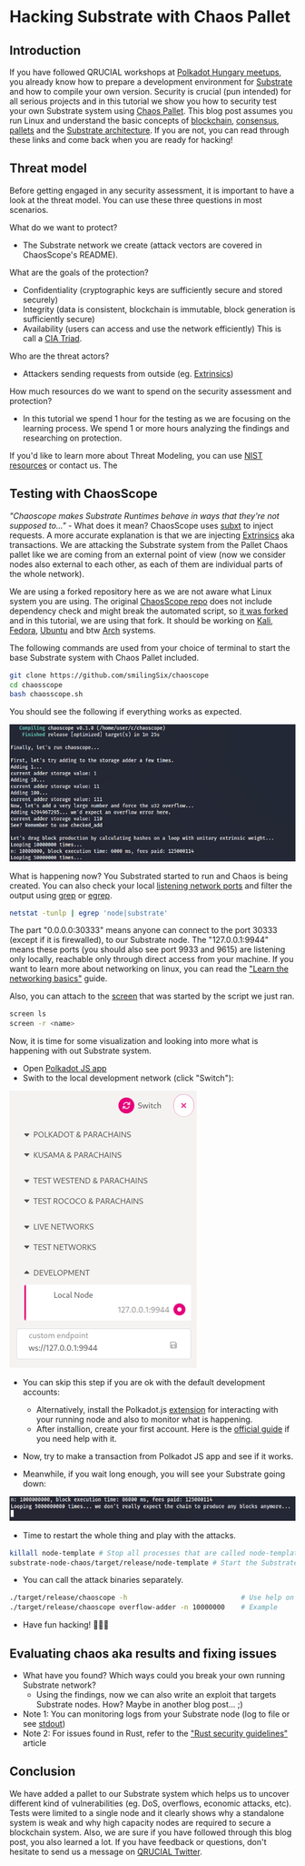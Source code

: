 # Hacking Substrate with Chaos Pallet

## Introduction
If you have followed QRUCIAL workshops at [Polkadot Hungary meetups](https://www.youtube.com/channel/UC0d-2y00kxiydKTWABgyg9g), you already know how to prepare a development environment for [Substrate](https://substrate.io/) and how to compile your own version. Security is crucial (pun intended) for all serious projects and in this tutorial we show you how to security test your own Substrate system using [Chaos Pallet](https://github.com/paritytech/pallet-chaos/]).
This blog post assumes you run Linux and understand the basic concepts of [blockchain](https://docs.substrate.io/v3/getting-started/glossary/#blockchain), [consensus](https://docs.substrate.io/v3/getting-started/glossary/#consensus), [pallets](https://docs.substrate.io/v3/getting-started/glossary/#pallet) and the [Substrate architecture](https://docs.substrate.io/v3/getting-started/architecture/). If you are not, you can read through these links and come back when you are ready for hacking!

## Threat model
Before getting engaged in any security assessment, it is important to have a look at the threat model. You can use these three questions in most scenarios.

What do we want to protect?
- The Substrate network we create (attack vectors are covered in ChaosScope's README).

What are the goals of the protection?
- Confidentiality (cryptographic keys are sufficiently secure and stored securely)
- Integrity (data is consistent, blockchain is immutable, block generation is sufficiently secure)
- Availability (users can access and use the network efficiently)
This is call a [CIA Triad](https://csrc.nist.gov/glossary/term/cia).

Who are the threat actors?
- Attackers sending requests from outside (eg. [Extrinsics](https://polkadot.js.org/docs/substrate/extrinsics/))

How much resources do we want to spend on the security assessment and protection?
- In this tutorial we spend 1 hour for the testing as we are focusing on the learning process. We spend 1 or more hours analyzing the findings and researching on protection.

If you'd like to learn more about Threat Modeling, you can use [NIST resources](https://csrc.nist.gov/glossary/term/threat_modeling) or contact us.
The 

## Testing with ChaosScope
*"Chaoscope makes Substrate Runtimes behave in ways that they're not supposed to..."* - What does it mean? ChaosScope uses [subxt](https://github.com/paritytech/subxt) to inject requests. A more accurate explanation is that we are injecting [Extrinsics](https://polkadot.js.org/docs/substrate/extrinsics/) aka transactions. We are attacking the Substrate system from the Pallet Chaos pallet like we are coming from an external point of view (now we consider nodes also external to each other, as each of them are individual parts of the whole network).

We are using a forked repository here as we are not aware what Linux system you are using. The original [ChaosScope repo](https://github.com/paritytech/chaoscope) does not include dependency check and might break the automated script, so [it was forked](https://github.com/smilingSix/chaoscope) and in this tutorial, we are using that fork. It should be working on [Kali](https://www.kali.org/), [Fedora](https://getfedora.org/), [Ubuntu](https://ubuntu.com/) and btw [Arch](https://archlinux.org/) systems.

The following commands are used from your choice of terminal to start the base Substrate system with Chaos Pallet included.

```sh
git clone https://github.com/smilingSix/chaoscope
cd chaosscope
bash chaosscope.sh
```
You should see the following if everything works as expected.

<img src="/media/chaos_scope_success.png">

What is happening now? You Substrated started to run and Chaos is being created. You can also check your local [listening network ports](https://www.tecmint.com/find-listening-ports-linux/) and filter the output using [grep](https://linux.die.net/man/1/grep) or [egrep](https://linux.die.net/man/1/egrep).
```sh
netstat -tunlp | egrep 'node|substrate'
```

The part "0.0.0.0:30333" means anyone can connect to the port 30333 (except if it is firewalled), to our Substrate node. The "127.0.0.1:9944" means these ports (you should also see port 9933 and 9615) are listening only locally, reachable only through direct access from your machine. If you want to learn more about networking on linux, you can read the ["Learn the networking basics"](https://www.redhat.com/sysadmin/sysadmin-essentials-networking-basics) guide.

Also, you can attach to the [screen](https://linuxize.com/post/how-to-use-linux-screen/) that was started by the script we just ran.
```sh
screen ls
screen -r <name>
```

Now, it is time for some visualization and looking into more what is happening with out Substrate system.

- Open [Polkadot JS app](https://polkadot.js.org/apps/)
- Swith to the local development network (click "Switch"):
<img src="/media/polkadot_js_switch_to_localhost_.png">

- You can skip this step if you are ok with the default development accounts:
    - Alternatively, install the Polkadot.js [extension](https://polkadot.js.org/extension/) for interacting with your running node and also to monitor what is happening.
    - After installion, create your first account. Here is the [official guide](https://wiki.polkadot.network/docs/learn-account-generation) if you need help with it.

- Now, try to make a transaction from Polkadot JS app and see if it works. 

- Meanwhile, if you wait long enough, you will see your Substrate going down:
<img src="/media/substrate_execution_stop_dos.png">

- Time to restart the whole thing and play with the attacks.
```sh
killall node-template # Stop all processes that are called node-template
substrate-node-chaos/target/release/node-template # Start the Substrate Node
```

- You can call the attack binaries separately.
```sh
./target/release/chaoscope -h                            # Use help on what you can do with this tool
./target/release/chaoscope overflow-adder -n 10000000    # Example

```

- Have fun hacking! 👾👾👾


## Evaluating chaos aka results and fixing issues
- What have you found? Which ways could you break your own running Substrate network?
    - Using the findings, now we can also write an exploit that targets Substrate nodes. How? Maybe in another blog post... ;)
- Note 1: You can monitoring logs from your Substrate node (log to file or see [stdout](https://linux.die.net/man/3/stdout))
- Note 2: For issues found in Rust, refer to the ["Rust security guidelines"](https://anssi-fr.github.io/rust-guide/01_introduction.html) article

## Conclusion
We have added a pallet to our Substrate system which helps us to uncover different kind of vulnerabilities (eg. DoS, overflows, economic attacks, etc). Tests were limited to a single node and it clearly shows why a standalone system is weak and why high capacity nodes are required to secure a blockchain system.
Also, we are sure if you have followed through this blog post, you also learned a lot. If you have feedback or questions, don't hesitate to send us a message on [QRUCIAL Twitter](https://twitter.com/qrucial_io).

